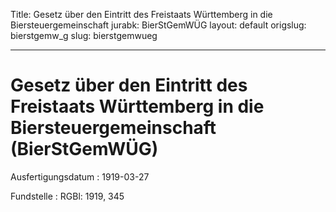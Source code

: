 Title: Gesetz über den Eintritt des Freistaats Württemberg in die Biersteuergemeinschaft
jurabk: BierStGemWÜG
layout: default
origslug: bierstgemw_g
slug: bierstgemwueg

---

# Gesetz über den Eintritt des Freistaats Württemberg in die Biersteuergemeinschaft (BierStGemWÜG)

Ausfertigungsdatum
:   1919-03-27

Fundstelle
:   RGBl: 1919, 345

